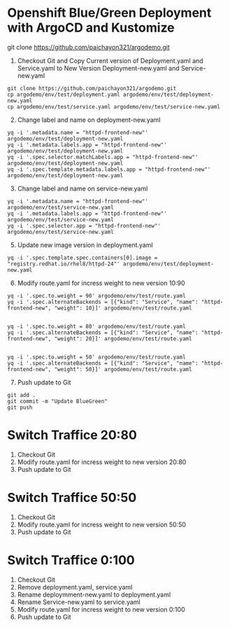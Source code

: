 # Openshift Blue/Green Deployment with ArgoCD and Kustomize
git clone https://github.com/paichayon321/argodemo.git

   1. Checkout Git and Copy Current version of Deployment.yaml and Service.yaml to New Version Deployment-new.yaml and Service-new.yaml
   
   ```
   git clone https://github.com/paichayon321/argodemo.git
   cp argodemo/env/test/deployment.yaml argodemo/env/test/deployment-new.yaml
   cp argodemo/env/test/service.yaml argodemo/env/test/service-new.yaml
   ```
   
   2. Change label and name on deployment-new.yaml
   ```
   yq -i '.metadata.name = "httpd-frontend-new"' argodemo/env/test/deployment-new.yaml
   yq -i '.metadata.labels.app = "httpd-frontend-new"' argodemo/env/test/deployment-new.yaml
   yq -i '.spec.selector.matchLabels.app = "httpd-frontend-new"' argodemo/env/test/deployment-new.yaml
   yq -i '.spec.template.metadata.labels.app = "httpd-frontend-new"' argodemo/env/test/deployment-new.yaml
   ```

   3. Change label and name on service-new.yaml

   ```
   yq -i '.metadata.name = "httpd-frontend-new"' argodemo/env/test/service-new.yaml
   yq -i '.metadata.labels.app = "httpd-frontend-new"' argodemo/env/test/service-new.yaml 
   yq -i '.spec.selector.app = "httpd-frontend-new"' argodemo/env/test/service-new.yaml
   ```

   5. Update new image version in deployment.yaml
   ```
   yq -i '.spec.template.spec.containers[0].image = "registry.redhat.io/rhel8/httpd-24"' argodemo/env/test/deployment-new.yaml
   ```
   

   6. Modify route.yaml for incress weight to new version 10:90
   ```
   yq -i '.spec.to.weight = 90' argodemo/env/test/route.yaml
   yq -i '.spec.alternateBackends = [{"kind": "Service", "name": "httpd-frontend-new", "weight": 10}]' argodemo/env/test/route.yaml


   yq -i '.spec.to.weight = 80' argodemo/env/test/route.yaml
   yq -i '.spec.alternateBackends = [{"kind": "Service", "name": "httpd-frontend-new", "weight": 20}]' argodemo/env/test/route.yaml


   yq -i '.spec.to.weight = 50' argodemo/env/test/route.yaml
   yq -i '.spec.alternateBackends = [{"kind": "Service", "name": "httpd-frontend-new", "weight": 50}]' argodemo/env/test/route.yaml

   ```
   

   7. Push update to Git
   ```
   git add .
   git commit -m "Update BlueGreen"
   git push
   ```
      


# Switch Traffice 20:80
1. Checkout Git
2. Modify route.yaml for incress weight to new version 20:80
3. Push update to Git

# Switch Traffice 50:50
1. Checkout Git
2. Modify route.yaml for incress weight to new version 50:50
3. Push update to Git

# Switch Traffice 0:100
1. Checkout Git
2. Remove deployment.yaml, service.yaml
3. Rename deploymment-new.yaml to deployment.yaml
4. Rename Service-new.yaml to service.yaml
5. Modify route.yaml for incress weight to new version 0:100
6. Push update to Git

